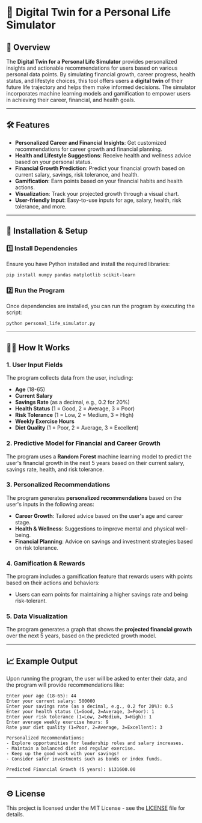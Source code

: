 

# 🌟 Digital Twin for a Personal Life Simulator

## 📖 Overview
The **Digital Twin for a Personal Life Simulator** provides personalized insights and actionable recommendations for users based on various personal data points. By simulating financial growth, career progress, health status, and lifestyle choices, this tool offers users a **digital twin** of their future life trajectory and helps them make informed decisions. The simulator incorporates machine learning models and gamification to empower users in achieving their career, financial, and health goals.

---

## 🛠️ Features

- **Personalized Career and Financial Insights**: Get customized recommendations for career growth and financial planning.
- **Health and Lifestyle Suggestions**: Receive health and wellness advice based on your personal status.
- **Financial Growth Prediction**: Predict your financial growth based on current salary, savings, risk tolerance, and health.
- **Gamification**: Earn points based on your financial habits and health actions.
- **Visualization**: Track your projected growth through a visual chart.
- **User-friendly Input**: Easy-to-use inputs for age, salary, health, risk tolerance, and more.

---

## 🚀 Installation & Setup

### 1️⃣ Install Dependencies
Ensure you have Python installed and install the required libraries:

```bash
pip install numpy pandas matplotlib scikit-learn
```

### 2️⃣ Run the Program
Once dependencies are installed, you can run the program by executing the script:

```bash
python personal_life_simulator.py
```

---

## 👨‍💻 How It Works

### 1. User Input Fields

The program collects data from the user, including:

- **Age** (18-65)
- **Current Salary**
- **Savings Rate** (as a decimal, e.g., 0.2 for 20%)
- **Health Status** (1 = Good, 2 = Average, 3 = Poor)
- **Risk Tolerance** (1 = Low, 2 = Medium, 3 = High)
- **Weekly Exercise Hours**
- **Diet Quality** (1 = Poor, 2 = Average, 3 = Excellent)

### 2. Predictive Model for Financial and Career Growth
The program uses a **Random Forest** machine learning model to predict the user's financial growth in the next 5 years based on their current salary, savings rate, health, and risk tolerance.

### 3. Personalized Recommendations
The program generates **personalized recommendations** based on the user's inputs in the following areas:
- **Career Growth**: Tailored advice based on the user's age and career stage.
- **Health & Wellness**: Suggestions to improve mental and physical well-being.
- **Financial Planning**: Advice on savings and investment strategies based on risk tolerance.

### 4. Gamification & Rewards
The program includes a gamification feature that rewards users with points based on their actions and behaviors:
- Users can earn points for maintaining a higher savings rate and being risk-tolerant.

### 5. Data Visualization
The program generates a graph that shows the **projected financial growth** over the next 5 years, based on the predicted growth model.

---

## 📈 Example Output

Upon running the program, the user will be asked to enter their data, and the program will provide recommendations like:

```
Enter your age (18-65): 44
Enter your current salary: 500000
Enter your savings rate (as a decimal, e.g., 0.2 for 20%): 0.5
Enter your health status (1=Good, 2=Average, 3=Poor): 1
Enter your risk tolerance (1=Low, 2=Medium, 3=High): 1
Enter average weekly exercise hours: 9
Rate your diet quality (1=Poor, 2=Average, 3=Excellent): 3

Personalized Recommendations:
- Explore opportunities for leadership roles and salary increases.
- Maintain a balanced diet and regular exercise.
- Keep up the good work with your savings!
- Consider safer investments such as bonds or index funds.

Predicted Financial Growth (5 years): $131600.00
```

---

## ⚙️ License

This project is licensed under the MIT License - see the [LICENSE](LICENSE) file for details.
```

